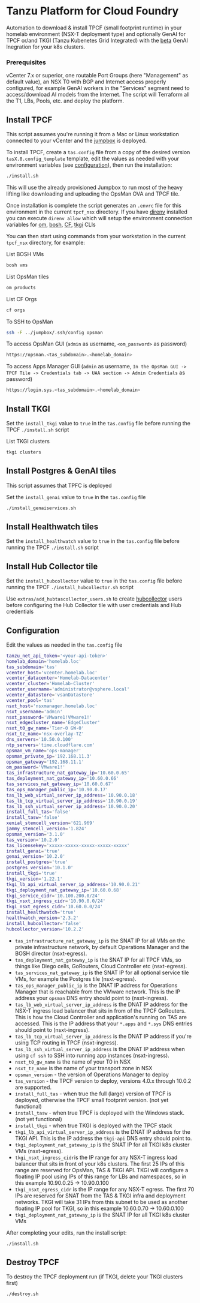 # Tanzu Platform for Cloud Foundry
Automation to download & install TPCF (small footprint runtime) in your homelab environment (NSX-T deployment type) and optionally GenAI for TPCF or/and TKGI (Tanzu Kubenetes Grid Integrated) with the [beta] GenAI Inegration for your k8s clusters. 

### Prerequisites
vCenter 7.x or superior, one routable Port Groups (here "Management" as default value), an NSX T0 with BGP and Internet access properly configured, for example GenAI workers in the "Services" segment need to access/download AI models from the Internet. The script will Terraform all the T1, LBs, Pools, etc. and deploy the platform.

## Install TPCF
This script assumes you're running it from a Mac or Linux workstation connected
to your vCenter and the [jumpbox] is deployed.

To install TPCF, create a `tas.config` file from a copy of the desired version `tasX.0.config_template` template, edit the values as needed with your environment variables (see [configuration]), then run the installation:

```sh
./install.sh
```

This will use the already provisioned Jumpbox to run most of the heavy lifting
like downloading and uploading the OpsMan OVA and TPCF tile.

Once installation is complete the script generates an `.envrc` file for this
environment in the current `tpcf_nsx` directory. If you have [direnv] installed
you can execute `direnv allow` which will setup the environment connection
variables for [om], [bosh], [CF], [tkgi] CLIs

You can then start using commands from your workstation in the current `tpcf_nsx` directory, for example:

List BOSH VMs
```sh
bosh vms
```

List OpsMan tiles
```sh
om products
```

List CF Orgs
```sh
cf orgs
```

To SSH to OpsMan
```sh
ssh -F ../jumpbox/.ssh/config opsman
```

To access OpsMan GUI (`admin` as username, `<om_password>` as password)
```sh
https://opsman.<tas_subdomain>.<homelab_domain>
```

To access Apps Manager GUI (`admin` as username, `In the OpsMan GUI -> TPCF Tile -> Credentials tab -> UAA section -> Admin Credentials` as password)
```sh
https://login.sys.<tas_subdomain>.<homelab_domain>
```

## Install TKGI
Set the `install_tkgi` value to `true` in the `tas.config` file before running the TPCF `./install.sh` script

List TKGI clusters
```sh
tkgi clusters
```

## Install Postgres & GenAI tiles
This script assumes that TPFC is deployed

Set the `install_genai` value to `true` in the `tas.config` file

```sh
./install_genaiservices.sh
```

## Install Healthwatch tiles
Set the `install_healthwatch` value to `true` in the `tas.config` file before running the TPCF `./install.sh` script

## Install Hub Collector tile
Set the `install_hubcollector` value to `true` in the `tas.config` file before running the TPCF `./install_hubcollector.sh` script

Use `extras/add_hubtascollector_users.sh` to create [hubcollector] users before configuring the Hub Collector tile with user credentials and Hub credentials


## Configuration
Edit the values as needed in the `tas.config` file

```sh
tanzu_net_api_token='<your-api-token>'
homelab_domain='homelab.loc'
tas_subdomain='tas'
vcenter_host='vcenter.homelab.loc'
vcenter_datacenter='Homelab-Datacenter'
vcenter_cluster='Homelab-Cluster'
vcenter_username='administrator@vsphere.local'
vcenter_datastore='vsanDatastore'
vcenter_pool='tas'
nsxt_host='nsxmanager.homelab.loc'
nsxt_username='admin'
nsxt_password='VMware1!VMware1!'
nsxt_edgecluster_name='EdgeCluster'
nsxt_t0_gw_name='Tier-0 GW-0'
nsxt_tz_name='nsx-overlay-TZ'
dns_servers='10.50.0.100'
ntp_servers='time.cloudflare.com'
opsman_vm_name='ops-manager'
opsman_private_ip='192.168.11.3'
opsman_gateway='192.168.11.1'
om_password='VMware1!'
tas_infrastructure_nat_gateway_ip='10.60.0.65'
tas_deployment_nat_gateway_ip='10.60.0.66'
tas_services_nat_gateway_ip='10.60.0.67'
tas_ops_manager_public_ip='10.90.0.17'
tas_lb_web_virtual_server_ip_address='10.90.0.18'
tas_lb_tcp_virtual_server_ip_address='10.90.0.19'
tas_lb_ssh_virtual_server_ip_address='10.90.0.20'
install_full_tas='false'
install_tasw='false'
xenial_stemcell_version='621.969'
jammy_stemcell_version='1.824'
opsman_version='3.1.0'
tas_version='10.2.0'
tas_licensekey='xxxxx-xxxxx-xxxxx-xxxxx-xxxxx'
install_genai='true'
genai_version='10.2.0'
install_postgres='true'
postgres_version='10.1.0'
install_tkgi='true'
tkgi_version='1.22.1'
tkgi_lb_api_virtual_server_ip_address='10.90.0.21'
tkgi_deployment_nat_gateway_ip='10.60.0.68'
tkgi_service_cidr='10.100.200.0/24'
tkgi_nsxt_ingress_cidr='10.90.0.0/24'
tkgi_nsxt_egress_cidr='10.60.0.0/24'
install_healthwatch='true'
healthwatch_version='2.3.2'
install_hubcollector='false'
hubcollector_version='10.2.2'
```

- `tas_infrastructure_nat_gateway_ip` is the SNAT IP for all VMs on the private infrastructure network,
by default Operations Manager and the BOSH director (nsxt-egress).
- `tas_deployment_nat_gateway_ip` is the SNAT IP for all TPCF VMs, so things like Diego cells, GoRouters,
Cloud Controller etc (nsxt-egress).
- `tas_services_nat_gateway_ip` is the SNAT IP for all optional service tile VMs, for example the Postgres tile (nsxt-egress).
- `tas_ops_manager_public_ip` is the DNAT IP address for Operations Manager that is reachable from
the VMware network. This is the IP address your `opsman` DNS entry should point to (nsxt-ingress).
- `tas_lb_web_virtual_server_ip_address` is the DNAT IP address for the NSX-T ingress load balancer that
sits in from of the TPCF GoRouters. This is how the Cloud Controller and application's running on TAS are accessed.
This is the IP address that your `*.apps` and `*.sys` DNS entries should point to (nsxt-ingress).
- `tas_lb_tcp_virtual_server_ip_address` is the DNAT IP address if you're using TCP routing in TPCF (nsxt-ingress).
- `tas_lb_ssh_virtual_server_ip_address` is the DNAT IP address when using `cf ssh` to SSH into running app instances (nsxt-ingress).
- `nsxt_t0_gw_name` is the name of your T0 in NSX
- `nsxt_tz_name` is the name of your transport zone in NSX
- `opsman_version` - the version of Operations Manager to deploy
- `tas_version` - the TPCF version to deploy, versions 4.0.x through 10.0.2 are supported.
- `install_full_tas` - when true the full (large) version of TPCF is deployed, otherwise the TPCF small footprint version. (not yet functional)
- `install_tasw` - when true TPCF is deployed with the Windows stack. (not yet functional)
- `install_tkgi` - when true TKGI is deployed with the TPCF stack
- `tkgi_lb_api_virtual_server_ip_address` is the DNAT IP address for the TKGI API. This is the IP address
the `tkgi-api` DNS entry should point to.
- `tkgi_deployment_nat_gateway_ip` is the SNAT IP for all TKGI k8s cluster VMs (nsxt-egress).
- `tkgi_nsxt_ingress_cidr`is the IP range for any NSX-T ingress load balancer that sits in front of
your k8s clusters. The first 25 IPs of this range are reserved for OpsMan, TAS & TKGI API.
TKGI will configure a floating IP pool using IPs of this range for LBs and namespaces, so in this example 10.90.0.25 -> 10.90.0.100
- `tkgi_nsxt_egress_cidr` is the IP range for any NSX-T egress. The first 70 IPs are reserved for SNAT from the TAS & TKGI infra and deployment networks.
TKGI will take 31 IPs from this subnet to be used as another floating IP pool for TKGI, so in this example 10.60.0.70 -> 10.60.0.100
- `tkgi_deployment_nat_gateway_ip` is the SNAT IP for all TKGI k8s cluster VMs

After completing your edits, run the install script:
```bash
./install.sh
```

## Destroy TPCF

To destroy the TPCF deployment run (if TKGI,  delete your TKGI clusters first)

```bash
./destroy.sh
```

[direnv]: https://direnv.net/
[om]: https://techdocs.broadcom.com/us/en/vmware-tanzu/platform/tanzu-operations-manager/3-0/tanzu-ops-manager/install-cli.html
[bosh]: https://bosh.io/docs/cli-v2-install/
[CF]: https://docs.cloudfoundry.org/cf-cli/install-go-cli.html
[tkgi]: https://techdocs.broadcom.com/us/en/vmware-tanzu/standalone-components/tanzu-kubernetes-grid-integrated-edition/1-20/tkgi/installing-cli.html
[jumpbox]: ../jumpbox/README.md
[configuration]: #configuration
[beta]: https://techdocs.broadcom.com/us/en/vmware-tanzu/platform-services/genai-on-tanzu-platform-for-cloud-foundry/10-0/ai-cf/tutorials-tkgi.html
[hubcollector]: https://techdocs.broadcom.com/us/en/vmware-tanzu/platform/tanzu-hub/10-2/tnz-hub/foundations-overview.html